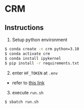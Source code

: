 # CRM

## Instructions

1. Setup python environment
```bash
$ conda create -n crm python=3.10
$ conda activate crm
$ conda install ipykernel
$ pip install -r requirements.txt
```

2. enter `HF_TOKEN` at `.env`
+ refer to [this link](https://huggingface.co/docs/hub/security-tokens)

3. execute `run.sh`
```bash
$ sbatch run.sh
```